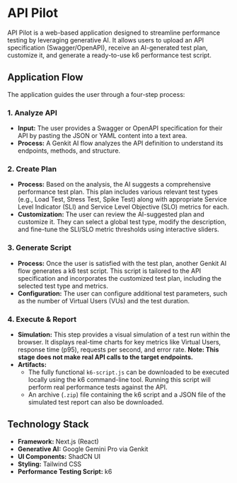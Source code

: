 # API Pilot

API Pilot is a web-based application designed to streamline performance testing by leveraging generative AI. It allows users to upload an API specification (Swagger/OpenAPI), receive an AI-generated test plan, customize it, and generate a ready-to-use k6 performance test script.

## Application Flow

The application guides the user through a four-step process:

### 1. Analyze API
- **Input:** The user provides a Swagger or OpenAPI specification for their API by pasting the JSON or YAML content into a text area.
- **Process:** A Genkit AI flow analyzes the API definition to understand its endpoints, methods, and structure.

### 2. Create Plan
- **Process:** Based on the analysis, the AI suggests a comprehensive performance test plan. This plan includes various relevant test types (e.g., Load Test, Stress Test, Spike Test) along with appropriate Service Level Indicator (SLI) and Service Level Objective (SLO) metrics for each.
- **Customization:** The user can review the AI-suggested plan and customize it. They can select a global test type, modify the description, and fine-tune the SLI/SLO metric thresholds using interactive sliders.

### 3. Generate Script
- **Process:** Once the user is satisfied with the test plan, another Genkit AI flow generates a k6 test script. This script is tailored to the API specification and incorporates the customized test plan, including the selected test type and metrics.
- **Configuration:** The user can configure additional test parameters, such as the number of Virtual Users (VUs) and the test duration.

### 4. Execute & Report
- **Simulation:** This step provides a visual simulation of a test run within the browser. It displays real-time charts for key metrics like Virtual Users, response time (p95), requests per second, and error rate. **Note: This stage does not make real API calls to the target endpoints.**
- **Artifacts:**
    - The fully functional `k6-script.js` can be downloaded to be executed locally using the k6 command-line tool. Running this script will perform real performance tests against the API.
    - An archive (`.zip`) file containing the k6 script and a JSON file of the simulated test report can also be downloaded.

## Technology Stack
- **Framework:** Next.js (React)
- **Generative AI:** Google Gemini Pro via Genkit
- **UI Components:** ShadCN UI
- **Styling:** Tailwind CSS
- **Performance Testing Script:** k6
